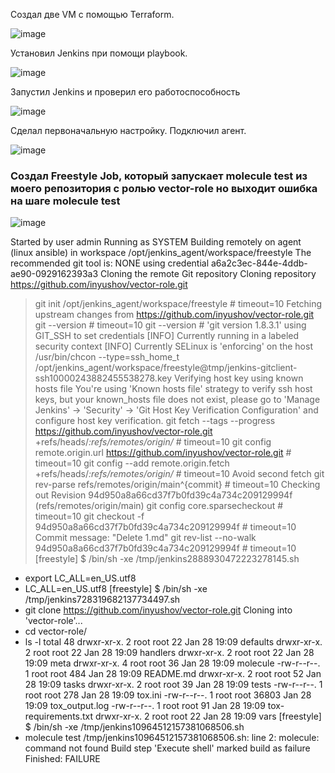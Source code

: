 Создал две VM с помощью Terraform.

![image](https://github.com/inyushov/devops-netology/assets/127683348/ed9c15fa-4b6b-409a-9a40-60f43ae8adc7)

Установил Jenkins при помощи playbook.

![image](https://github.com/inyushov/devops-netology/assets/127683348/79a0ab72-dc93-454a-b63f-cb2032681513)

Запустил Jenkins и проверил его работоспособность

![image](https://github.com/inyushov/devops-netology/assets/127683348/5fd4fc51-2f32-4b17-877f-0d35dfe06d83)

Сделал первоначальную настройку. Подключил агент.

![image](https://github.com/inyushov/devops-netology/assets/127683348/6a2eee89-35fb-46cc-84d6-2a8e884945e8)

### Создал Freestyle Job, который запускает molecule test из моего репозитория с ролью vector-role но выходит ошибка на шаге molecule test

![image](https://github.com/inyushov/devops-netology/assets/127683348/d23595c7-b671-41bd-9e08-2dceaf207687)


Started by user admin
Running as SYSTEM
Building remotely on agent (linux ansible) in workspace /opt/jenkins_agent/workspace/freestyle
The recommended git tool is: NONE
using credential a6a2c3ec-844e-4ddb-ae90-0929162393a3
Cloning the remote Git repository
Cloning repository https://github.com/inyushov/vector-role.git
 > git init /opt/jenkins_agent/workspace/freestyle # timeout=10
Fetching upstream changes from https://github.com/inyushov/vector-role.git
 > git --version # timeout=10
 > git --version # 'git version 1.8.3.1'
using GIT_SSH to set credentials 
[INFO] Currently running in a labeled security context
[INFO] Currently SELinux is 'enforcing' on the host
 > /usr/bin/chcon --type=ssh_home_t /opt/jenkins_agent/workspace/freestyle@tmp/jenkins-gitclient-ssh10000243882455538278.key
Verifying host key using known hosts file
You're using 'Known hosts file' strategy to verify ssh host keys, but your known_hosts file does not exist, please go to 'Manage Jenkins' -> 'Security' -> 'Git Host Key Verification Configuration' and configure host key verification.
 > git fetch --tags --progress https://github.com/inyushov/vector-role.git +refs/heads/*:refs/remotes/origin/* # timeout=10
 > git config remote.origin.url https://github.com/inyushov/vector-role.git # timeout=10
 > git config --add remote.origin.fetch +refs/heads/*:refs/remotes/origin/* # timeout=10
Avoid second fetch
 > git rev-parse refs/remotes/origin/main^{commit} # timeout=10
Checking out Revision 94d950a8a66cd37f7b0fd39c4a734c209129994f (refs/remotes/origin/main)
 > git config core.sparsecheckout # timeout=10
 > git checkout -f 94d950a8a66cd37f7b0fd39c4a734c209129994f # timeout=10
Commit message: "Delete 1.md"
 > git rev-list --no-walk 94d950a8a66cd37f7b0fd39c4a734c209129994f # timeout=10
[freestyle] $ /bin/sh -xe /tmp/jenkins2888930472223278145.sh
+ export LC_ALL=en_US.utf8
+ LC_ALL=en_US.utf8
[freestyle] $ /bin/sh -xe /tmp/jenkins728319682137734497.sh
+ git clone https://github.com/inyushov/vector-role.git
Cloning into 'vector-role'...
+ cd vector-role/
+ ls -l
total 48
drwxr-xr-x. 2 root root    22 Jan 28 19:09 defaults
drwxr-xr-x. 2 root root    22 Jan 28 19:09 handlers
drwxr-xr-x. 2 root root    22 Jan 28 19:09 meta
drwxr-xr-x. 4 root root    36 Jan 28 19:09 molecule
-rw-r--r--. 1 root root   484 Jan 28 19:09 README.md
drwxr-xr-x. 2 root root    52 Jan 28 19:09 tasks
drwxr-xr-x. 2 root root    39 Jan 28 19:09 tests
-rw-r--r--. 1 root root   278 Jan 28 19:09 tox.ini
-rw-r--r--. 1 root root 36803 Jan 28 19:09 tox_output.log
-rw-r--r--. 1 root root    91 Jan 28 19:09 tox-requirements.txt
drwxr-xr-x. 2 root root    22 Jan 28 19:09 vars
[freestyle] $ /bin/sh -xe /tmp/jenkins10964512157381068506.sh
+ molecule test
/tmp/jenkins10964512157381068506.sh: line 2: molecule: command not found
Build step 'Execute shell' marked build as failure
Finished: FAILURE



